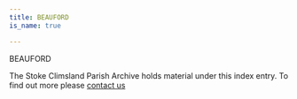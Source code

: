 ```yaml
---
title: BEAUFORD
is_name: true

---
```


BEAUFORD


The Stoke Climsland Parish Archive holds material under this index entry. To find out more please [contact us](/contact/)

